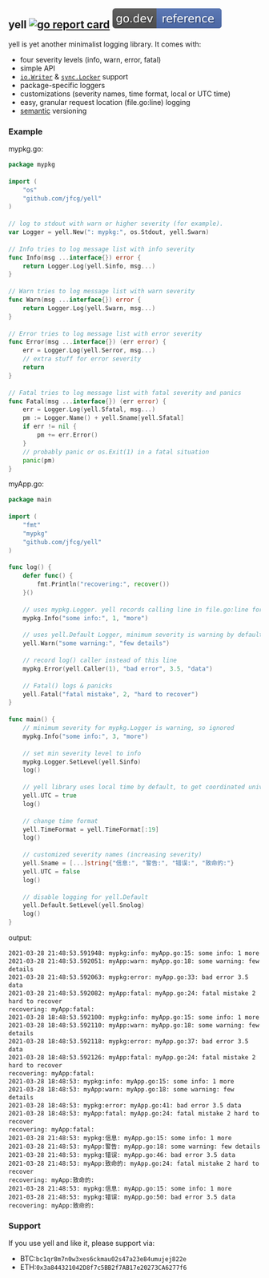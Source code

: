 ## yell [![go report card](https://goreportcard.com/badge/github.com/jfcg/yell)](https://goreportcard.com/report/github.com/jfcg/yell) [![go.dev ref](https://raw.githubusercontent.com/jfcg/.github/main/godev.svg)](https://pkg.go.dev/github.com/jfcg/yell#pkg-overview)
yell is yet another minimalist logging library. It comes with:
- four severity levels (info, warn, error, fatal)
- simple API
- [`io.Writer`](https://pkg.go.dev/io#Writer) & [`sync.Locker`](https://pkg.go.dev/sync#Locker) support
- package-specific loggers
- customizations (severity names, time format, local or UTC time)
- easy, granular request location (file.go:line) logging
- [semantic](https://semver.org) versioning

### Example
mypkg.go:
```go
package mypkg

import (
	"os"
	"github.com/jfcg/yell"
)

// log to stdout with warn or higher severity (for example).
var Logger = yell.New(": mypkg:", os.Stdout, yell.Swarn)

// Info tries to log message list with info severity
func Info(msg ...interface{}) error {
	return Logger.Log(yell.Sinfo, msg...)
}

// Warn tries to log message list with warn severity
func Warn(msg ...interface{}) error {
	return Logger.Log(yell.Swarn, msg...)
}

// Error tries to log message list with error severity
func Error(msg ...interface{}) (err error) {
	err = Logger.Log(yell.Serror, msg...)
	// extra stuff for error severity
	return
}

// Fatal tries to log message list with fatal severity and panics
func Fatal(msg ...interface{}) (err error) {
	err = Logger.Log(yell.Sfatal, msg...)
	pm := Logger.Name() + yell.Sname[yell.Sfatal]
	if err != nil {
		pm += err.Error()
	}
	// probably panic or os.Exit(1) in a fatal situation
	panic(pm)
}
```
myApp.go:
```go
package main

import (
	"fmt"
	"mypkg"
	"github.com/jfcg/yell"
)

func log() {
	defer func() {
		fmt.Println("recovering:", recover())
	}()

	// uses mypkg.Logger. yell records calling line in file.go:line format
	mypkg.Info("some info:", 1, "more")

	// uses yell.Default Logger, minimum severity is warning by default
	yell.Warn("some warning:", "few details")

	// record log() caller instead of this line
	mypkg.Error(yell.Caller(1), "bad error", 3.5, "data")

	// Fatal() logs & panicks
	yell.Fatal("fatal mistake", 2, "hard to recover")
}

func main() {
	// minimum severity for mypkg.Logger is warning, so ignored
	mypkg.Info("some info:", 3, "more")

	// set min severity level to info
	mypkg.Logger.SetLevel(yell.Sinfo)
	log()

	// yell library uses local time by default, to get coordinated universal time
	yell.UTC = true
	log()

	// change time format
	yell.TimeFormat = yell.TimeFormat[:19]
	log()

	// customized severity names (increasing severity)
	yell.Sname = [...]string{"信息:", "警告:", "错误:", "致命的:"}
	yell.UTC = false
	log()

	// disable logging for yell.Default
	yell.Default.SetLevel(yell.Snolog)
	log()
}
```
output:
```
2021-03-28 21:48:53.591948: mypkg:info: myApp.go:15: some info: 1 more
2021-03-28 21:48:53.592051: myApp:warn: myApp.go:18: some warning: few details
2021-03-28 21:48:53.592063: mypkg:error: myApp.go:33: bad error 3.5 data
2021-03-28 21:48:53.592082: myApp:fatal: myApp.go:24: fatal mistake 2 hard to recover
recovering: myApp:fatal:
2021-03-28 18:48:53.592100: mypkg:info: myApp.go:15: some info: 1 more
2021-03-28 18:48:53.592110: myApp:warn: myApp.go:18: some warning: few details
2021-03-28 18:48:53.592118: mypkg:error: myApp.go:37: bad error 3.5 data
2021-03-28 18:48:53.592126: myApp:fatal: myApp.go:24: fatal mistake 2 hard to recover
recovering: myApp:fatal:
2021-03-28 18:48:53: mypkg:info: myApp.go:15: some info: 1 more
2021-03-28 18:48:53: myApp:warn: myApp.go:18: some warning: few details
2021-03-28 18:48:53: mypkg:error: myApp.go:41: bad error 3.5 data
2021-03-28 18:48:53: myApp:fatal: myApp.go:24: fatal mistake 2 hard to recover
recovering: myApp:fatal:
2021-03-28 21:48:53: mypkg:信息: myApp.go:15: some info: 1 more
2021-03-28 21:48:53: myApp:警告: myApp.go:18: some warning: few details
2021-03-28 21:48:53: mypkg:错误: myApp.go:46: bad error 3.5 data
2021-03-28 21:48:53: myApp:致命的: myApp.go:24: fatal mistake 2 hard to recover
recovering: myApp:致命的:
2021-03-28 21:48:53: mypkg:信息: myApp.go:15: some info: 1 more
2021-03-28 21:48:53: mypkg:错误: myApp.go:50: bad error 3.5 data
recovering: myApp:致命的:
```

### Support
If you use yell and like it, please support via:
- BTC:`bc1qr8m7n0w3xes6ckmau02s47a23e84umujej822e`
- ETH:`0x3a844321042D8f7c5BB2f7AB17e20273CA6277f6`
